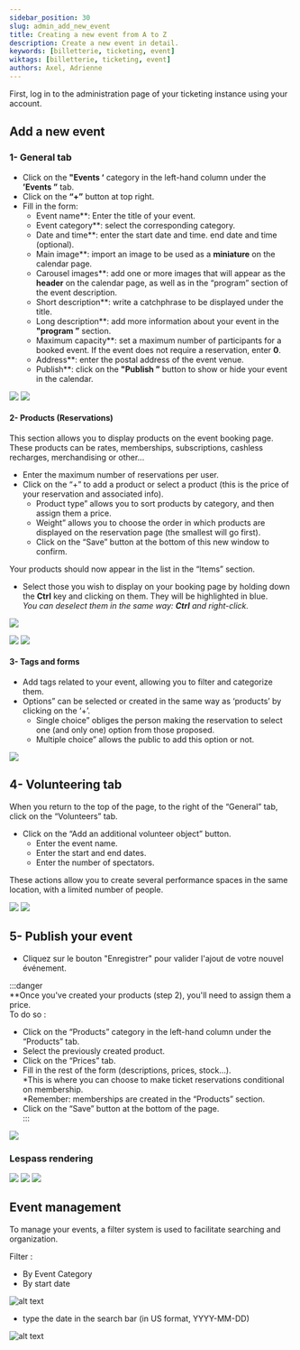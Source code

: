 ```yaml
---
sidebar_position: 30
slug: admin_add_new_event
title: Creating a new event from A to Z
description: Create a new event in detail.
keywords: [billetterie, ticketing, event]
wiktags: [billetterie, ticketing, event]
authors: Axel, Adrienne
---
```


First, log in to the administration page of your ticketing instance using your account.


## Add a new event

### 1- General tab

  - Click on the **"Events ‘** category in the left-hand column under the **’Events ”** tab.  
- Click on the **“+”** button at top right.  
- Fill in the form:  
  - Event name**: Enter the title of your event.  
  - Event category**: select the corresponding category.  
  - Date and time**: enter the start date and time.
                        end date and time (optional).  
  - Main image**: import an image to be used as a **miniature** on the calendar page.  
  - Carousel images**: add one or more images that will appear as the **header** on the calendar page, as well as in the “program” section of the event description.  
  - Short description**: write a catchphrase to be displayed under the title.  
  - Long description**: add more information about your event in the **"program ”** section.
  - Maximum capacity**: set a maximum number of participants for a booked event. If the event does not require a reservation, enter **0**.  
  - Address**: enter the postal address of the event venue.  
  - Publish**: click on the **"Publish ”** button to show or hide your event in the calendar.

![](/img/creaevent.png)
![](/img/creaevent2.png)


#### 2- Products (Reservations)

This section allows you to display products on the event booking page.  
These products can be rates, memberships, subscriptions, cashless recharges, merchandising or other...

- Enter the maximum number of reservations per user.  
- Click on the “+” to add a product or select a product (this is the price of your reservation and associated info).  
  - Product type” allows you to sort products by category, and then assign them a price.  
  - Weight” allows you to choose the order in which products are displayed on the reservation page (the smallest will go first).  
  - Click on the “Save” button at the bottom of this new window to confirm.  

Your products should now appear in the list in the “Items” section.  
- Select those you wish to display on your booking page by holding down the **Ctrl** key and clicking on them. They will be highlighted in blue.  
  *You can deselect them in the same way: **Ctrl** and right-click.*

![](/img/creaevent3.png)

![](/img/products.png)
![](/img/products2.png)


#### 3- Tags and forms

- Add tags related to your event, allowing you to filter and categorize them.  
- Options” can be selected or created in the same way as ‘products’ by clicking on the ‘+’.  
  - Single choice” obliges the person making the reservation to select one (and only one) option from those proposed.  
  - Multiple choice” allows the public to add this option or not.

![](/img/creaevent4.png)

## 4- Volunteering tab

When you return to the top of the page, to the right of the “General” tab, click on the “Volunteers” tab.  
- Click on the “Add an additional volunteer object” button.  
  - Enter the event name. 
  - Enter the start and end dates.  
  - Enter the number of spectators.  

These actions allow you to create several performance spaces in the same location, with a limited number of people.

![](/img/creaevent5.png)
![](/img/creaevent6.png)

## 5- Publish your event

- Cliquez sur le bouton "Enregistrer" pour valider l'ajout de votre nouvel événement.  

:::danger  
**Once you've created your products (step 2), you'll need to assign them a price.  
To do so :  
- Click on the “Products” category in the left-hand column under the “Products” tab.  
- Select the previously created product.  
- Click on the “Prices” tab.  
- Fill in the rest of the form (descriptions, prices, stock...).  
    *This is where you can choose to make ticket reservations conditional on membership.  
    *Remember: memberships are created in the “Products” section.  
- Click on the “Save” button at the bottom of the page.  
:::

![](/img/products3.png)



### Lespass rendering

![](/img/creaevent7.png)
![](/img/creaevent8.png)
![](/img/creaevent9.png)

## Event management

To manage your events, a filter system is used to facilitate searching and organization. 

Filter :
  - By Event Category 
  - By start date 

![alt text](/img/filtreevent.png)

  - type the date in the search bar (in US format, YYYY-MM-DD)

![alt text](/img/dateevent.png)
